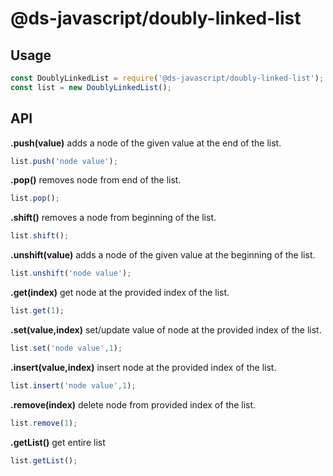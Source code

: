 # @ds-javascript/doubly-linked-list


## Usage
```js
const DoublyLinkedList = require('@ds-javascript/doubly-linked-list');
const list = new DoublyLinkedList();
```

## API

**.push(value)** 
adds a node of the given value at the end of the list.
```javascript
list.push('node value');
```

**.pop()** 
removes node from  end of the list.
```javascript
list.pop();
```

**.shift()** 
removes a node from beginning of the list.
```javascript
list.shift();
```

**.unshift(value)** 
adds a node of the given value at the beginning of the list.
```javascript
list.unshift('node value');
```

**.get(index)** 
get node at the provided index of the list.
```javascript
list.get(1);
```

**.set(value,index)** 
set/update value of node at the provided index of the list.
```javascript
list.set('node value',1);
```

**.insert(value,index)** 
insert node at the provided index of the list.
```javascript
list.insert('node value',1);
```

**.remove(index)** 
delete node from  provided index of the list.
```javascript
list.remove(1);
```
**.getList()** 
get entire list
```javascript
list.getList();
```



